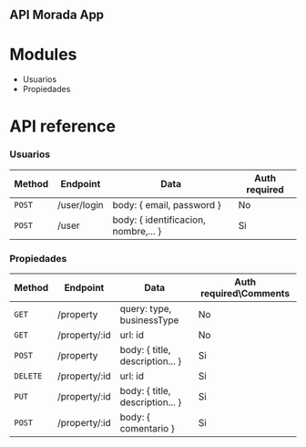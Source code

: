 ## API Morada App

# Modules
- Usuarios
- Propiedades

# API reference

### Usuarios

Method | Endpoint | Data |Auth required
------ | -------- | ---- | ------------
`POST` | /user/login | body: { email, password }| No
`POST`  | /user | body: { identificacion, nombre,... }| Si

### Propiedades

Method  | Endpoint      | Data                              | Auth required\Comments
------- | ---------     | ----- | ------------
`GET`   | /property     | query: type, businessType         | No |getProperties
`GET`   | /property/:id | url: id                           | No |getPropertyDetails
`POST`  | /property     | body: { title, description... }   | Si |addProperty
`DELETE`| /property/:id | url: id                           | Si |Eliminar propiedad
`PUT`   | /property/:id | body: { title, description... }   | Si |Actualizar propiedad
`POST`  | /property/:id | body: { comentario }              | Si |Notificar interes